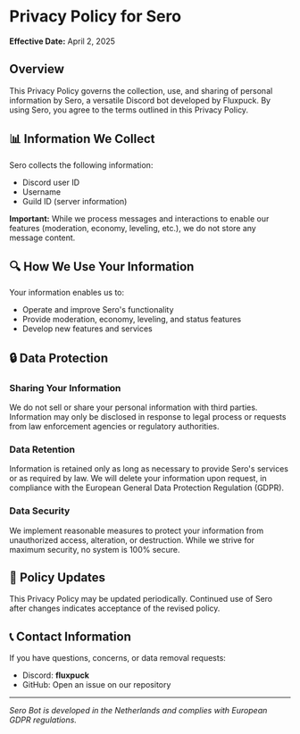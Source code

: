 # Privacy Policy for Sero

**Effective Date:** April 2, 2025

## Overview

This Privacy Policy governs the collection, use, and sharing of personal information by Sero, a versatile Discord bot developed by Fluxpuck. By using Sero, you agree to the terms outlined in this Privacy Policy.

## 📊 Information We Collect

Sero collects the following information:
- Discord user ID
- Username
- Guild ID (server information)

**Important:** While we process messages and interactions to enable our features (moderation, economy, leveling, etc.), we do not store any message content.

## 🔍 How We Use Your Information

Your information enables us to:
- Operate and improve Sero's functionality
- Provide moderation, economy, leveling, and status features
- Develop new features and services

## 🔒 Data Protection

### Sharing Your Information
We do not sell or share your personal information with third parties. Information may only be disclosed in response to legal process or requests from law enforcement agencies or regulatory authorities.

### Data Retention
Information is retained only as long as necessary to provide Sero's services or as required by law. We will delete your information upon request, in compliance with the European General Data Protection Regulation (GDPR).

### Data Security
We implement reasonable measures to protect your information from unauthorized access, alteration, or destruction. While we strive for maximum security, no system is 100% secure.

## 📝 Policy Updates

This Privacy Policy may be updated periodically. Continued use of Sero after changes indicates acceptance of the revised policy.

## 📞 Contact Information

If you have questions, concerns, or data removal requests:
- Discord: **fluxpuck**
- GitHub: Open an issue on our repository

---

*Sero Bot is developed in the Netherlands and complies with European GDPR regulations.*
